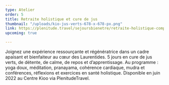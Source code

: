 ```yaml
---
type: Atelier
order: 5
title: Retraite holistique et cure de jus
thumbnail: "/uploads/kio-jus-verts-678-x-678-px.png"
link: https://plenitude.travel/sejoursbienetre/retraite-holistique-complete-et-cure-de-jus/
upcoming: true

---
```

Joignez une expérience ressourçante et régénératrice dans un cadre apaisant et bienfaiteur au cœur des Laurentides. 5 jours en cure de jus verts, de détente, de calme, de repos et d’apprentissage. Au programme : yoga doux, méditation, pranayama, cohérence cardiaque, mudra et conférences, réflexions et exercices en santé holistique. Disponible en juin 2022 au Centre Kioo via PlenitudeTravel.